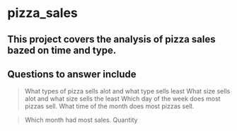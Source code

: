 # pizza_sales

## This project covers the analysis of pizza sales bazed on time and type.

## Questions to answer include
> What types of pizza sells alot and what type sells least
> What size sells alot and what size sells the least
> Which day of the week does most pizzas sell.
> What time of the month does most pizzas sell.

> Which month had most sales.
> Quantity